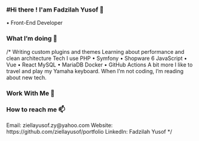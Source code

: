 <h3> #Hi there ! I'am Fadzilah Yusof 👋 </h3>

• Front-End Developer

<h3>What I’m doing 🔭 </h3>

/*
Writing custom plugins and themes
Learning about performance and clean architecture
Tech I use
PHP • Symfony • Shopware 6
JavaScript • Vue • React
MySQL • MariaDB
Docker • GitHub Actions
A bit more
I like to travel and play my Yamaha keyboard.
When I’m not coding, I’m reading about new tech.
<h3> Work With Me 🔭 </h3>

<h3> How to reach me 📫  </h3>
Email: ziellayusof.zy@yahoo.com
Website: https://github.com/ziellayusof/portfolio
LinkedIn: Fadzilah Yusof
*/

<!--
**ziellayusof/ziellayusof** is a ✨ _special_ ✨ repository because its `README.md` (this file) appears on your GitHub profile.

Here are some ideas to get you started:

- 🔭 I’m currently working on ...
- 🌱 I’m currently learning ...
- 👯 I’m looking to collaborate on ...
- 🤔 I’m looking for help with ...
- 💬 Ask me about ...
- 📫 How to reach me: ...
- 😄 Pronouns: ...
- ⚡ Fun fact: ...
-->
